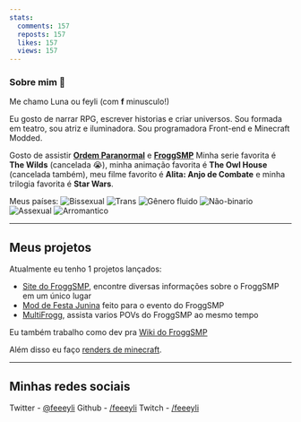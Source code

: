 ```yaml
---
stats:
  comments: 157
  reposts: 157
  likes: 157
  views: 157
---
```


### Sobre mim 🌸

Me chamo Luna ou feyli (com **f** minusculo!)

Eu gosto de narrar RPG, escrever historias e criar universos.
Sou formada em teatro, sou atriz e iluminadora.
Sou programadora Front-end e Minecraft Modded.

Gosto de assistir **[Ordem Paranormal](https://twitter.com/OrdemParanormal)** e **[FroggSMP](https://twitter.com/FroggersTV)**
Minha serie favorita é **The Wilds** (cancelada 😭), minha animação favorita é **The Owl House** (cancelada também), meu filme favorito é **Alita: Anjo de Combate** e minha trilogia favorita é **Star Wars**.

Meus países: ![Bissexual](/lgbt-flags/bi.svg "Bandeira Bissexual") ![Trans](/lgbt-flags/trans.svg "Bandeira Trans") ![Gênero fluido](/lgbt-flags/gender-fluid.svg "Bandeira Gênero fluido") ![Não-binario](/lgbt-flags/non-binary.svg "Bandeira Não-binario") ![Assexual](/lgbt-flags/asexual.svg "Bandeira Assexual") ![Arromantico](/lgbt-flags/arromantic.svg "Bandeira Arromantica")

---

## Meus projetos

Atualmente eu tenho 1 projetos lançados:

- [Site do FroggSMP](#froggsmp), encontre diversas informações sobre o FroggSMP em um único lugar
- [Mod de Festa Junina](#festa-junina) feito para o evento do FroggSMP
- [MultiFrogg](#multifrogg), assista varios POVs do FroggSMP ao mesmo tempo

Eu também trabalho como dev pra [Wiki do FroggSMP](https://froggsmp.vercel.app/wiki/)

Além disso eu faço [renders de minecraft](#renders).

---

## Minhas redes sociais

Twitter - [@feeeyli](https://twitter.com/feeeyli)
Github - [/feeeyli](https://github.com/feeeyli)
Twitch - [/feeeyli](https://twitch.tv/feeeyli)
